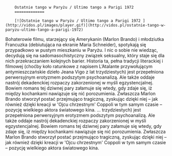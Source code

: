 
        Ostatnie tango w Paryżu / Ultimo tango a Parigi 1972 
        =============
        
        [![Ostatnie tango w Paryżu / Ultimo tango a Parigi 1972 ](http://vidos.pl/images/player.gif)](http://vidos.pl/ostatnie-tango-w-paryzu-ultimo-tango-a-parigi-1972)
        
        
 Bohaterowie filmu, starzejący się Amerykanin (Marlon Brando) i młodziutka Francuzka (debiutująca na ekranie Maria Schneider), spotykają się przypadkowo w pustym mieszkaniu w Paryżu. I nic o sobie nie wiedząc, decydują się na sadomasochistyczny związek seksualny, który staje się dla nich przekraczaniem kolejnych barier. Historia ta, pełna tradycji literackiej i filmowej (choćby koło ratunkowe z napisem L’Atalante przywołującym antymieszczańskie dzieło Jeana Vigo z lat trzydziestych) jest przepełniona perwersyjnym erotyzmem podszytym psychoanalizą. Ale także oddaje nastrój dekadenckiej rozpaczy zakorzenionej w myśli egzystencjalnej. Bowiem romans tej dziwnej pary załamuje się wtedy, gdy zdaje się, iż między kochankami nawiązuje się nić porozumienia. Zwłaszcza Marlon Brando stworzył postać przejmująco tragiczną, zyskując dzięki niej – jak również dzięki kreacji w 'Ojcu chrzestnym' Coppoli w tym samym czasie – pozycję wielkiego aktora światowego kina.   ... trzydziestych) jest przepełniona perwersyjnym erotyzmem podszytym psychoanalizą. Ale także oddaje nastrój dekadenckiej rozpaczy zakorzenionej w myśli egzystencjalnej. Bowiem romans tej dziwnej pary załamuje się wtedy, gdy zdaje się, iż między kochankami nawiązuje się nić porozumienia. Zwłaszcza Marlon Brando stworzył postać przejmująco tragiczną, zyskując dzięki niej – jak również dzięki kreacji w 'Ojcu chrzestnym' Coppoli w tym samym czasie – pozycję wielkiego aktora światowego kina.
    